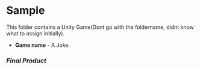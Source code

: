 # Sample
This folder contains a Unity Game(Dont go with the foldername, didnt know what to assign initially).  
- **Game name** - A Joke.  
### ***Final Product***
